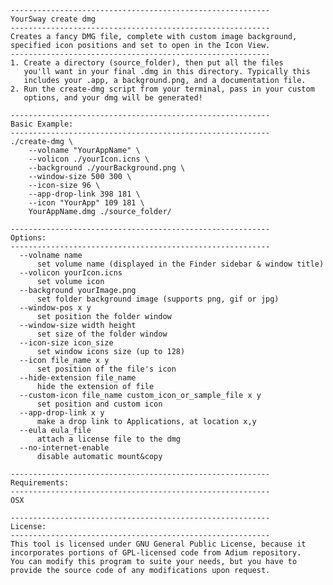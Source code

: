	----------------------------------------------------------
	YourSway create dmg
	----------------------------------------------------------
	Creates a fancy DMG file, complete with custom image background, 
	specified icon positions and set to open in the Icon View. 
	----------------------------------------------------------
	1. Create a directory (source_folder), then put all the files 
	   you'll want in your final .dmg in this directory. Typically this 
	   includes your .app, a background.png, and a documentation file.
	2. Run the create-dmg script from your terminal, pass in your custom 
	   options, and your dmg will be generated!

	----------------------------------------------------------
	Basic Example: 
	----------------------------------------------------------
	./create-dmg \
		--volname "YourAppName" \
		--volicon ./yourIcon.icns \
		--background ./yourBackground.png \
		--window-size 500 300 \
		--icon-size 96 \
		--app-drop-link 398 181 \
		--icon "YourApp" 109 181 \
		YourAppName.dmg ./source_folder/

	----------------------------------------------------------
	Options:
	----------------------------------------------------------
	  --volname name
		  set volume name (displayed in the Finder sidebar & window title)
	  --volicon yourIcon.icns
		  set volume icon
	  --background yourImage.png
		  set folder background image (supports png, gif or jpg)
	  --window-pos x y
		  set position the folder window
	  --window-size width height
		  set size of the folder window
	  --icon-size icon_size
		  set window icons size (up to 128)
	  --icon file_name x y
		  set position of the file's icon
	  --hide-extension file_name
		  hide the extension of file
	  --custom-icon file_name custom_icon_or_sample_file x y
		  set position and custom icon
	  --app-drop-link x y
		  make a drop link to Applications, at location x,y
	  --eula eula_file
		  attach a license file to the dmg
	  --no-internet-enable
		  disable automatic mount&copy
	
	----------------------------------------------------------
	Requirements:
	----------------------------------------------------------
	OSX
	
	----------------------------------------------------------
	License:
	----------------------------------------------------------
	This tool is licensed under GNU General Public License, because it 
	incorporates portions of GPL-licensed code from Adium repository. 
	You can modify this program to suite your needs, but you have to 
	provide the source code of any modifications upon request.
